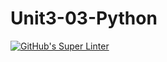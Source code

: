 # Unit3-03-Python
[![GitHub's Super Linter](https://github.com/ICS3UPROGRAMMINGALEXDM/Unit3-03-Python/workflows/GitHub's%20Super%20Linter/badge.svg)](https://github.com/ICS3UPROGRAMMINGALEXDM/Unit3-03-Python/actions)

